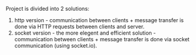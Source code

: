 Project is divided into 2 solutions:
1. http version - communication between clients + message transfer is done via HTTP requests between clients and server.
2. socket version - the more elegent and efficient solution - communication between clients + message transfer is done via socket communication (using socket.io).
